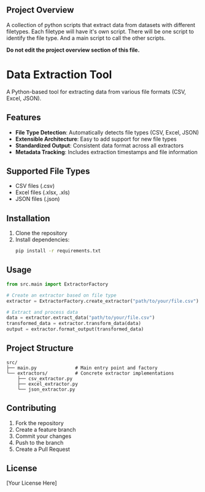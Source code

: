## Project Overview
A collection of python scripts that extract data from datasets with different filetypes. Each filetype will have it's own script. There will be one script to identify the file type. And a main script to call the other scripts.

**Do not edit the project overview section of this file.**

# Data Extraction Tool

A Python-based tool for extracting data from various file formats (CSV, Excel, JSON).

## Features

- **File Type Detection**: Automatically detects file types (CSV, Excel, JSON)
- **Extensible Architecture**: Easy to add support for new file types
- **Standardized Output**: Consistent data format across all extractors
- **Metadata Tracking**: Includes extraction timestamps and file information

## Supported File Types

- CSV files (.csv)
- Excel files (.xlsx, .xls)
- JSON files (.json)

## Installation

1. Clone the repository
2. Install dependencies:
   ```bash
   pip install -r requirements.txt
   ```

## Usage

```python
from src.main import ExtractorFactory

# Create an extractor based on file type
extractor = ExtractorFactory.create_extractor("path/to/your/file.csv")

# Extract and process data
data = extractor.extract_data("path/to/your/file.csv")
transformed_data = extractor.transform_data(data)
output = extractor.format_output(transformed_data)
```

## Project Structure

```
src/
├── main.py              # Main entry point and factory
└── extractors/          # Concrete extractor implementations
    ├── csv_extractor.py
    ├── excel_extractor.py
    └── json_extractor.py
```

## Contributing

1. Fork the repository
2. Create a feature branch
3. Commit your changes
4. Push to the branch
5. Create a Pull Request

## License

[Your License Here] 